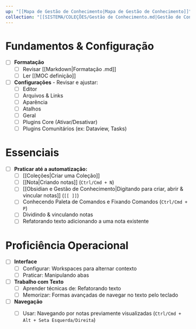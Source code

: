 ```yaml
---
up: "[[Mapa de Gestão de Conhecimento|Mapa de Gestão de Conhecimento]]"
collection: "[[SISTEMA/COLEÇÕES/Gestão de Conhecimento.md|Gestão de Conhecimento]]"
---
```

# Fundamentos & Configuração

- [ ] **Formatação**
	- [ ] Revisar [[Markdown|Formatação .md]]
	- [ ] Ler [[MOC definição]]
- [ ] **Configurações** - Revisar e ajustar:
	- [ ] Editor
	- [ ] Arquivos & Links
	- [ ] Aparência
	- [ ] Atalhos
	- [ ] Geral
	- [ ] Plugins Core (Ativar/Desativar)
	- [ ] Plugins Comunitários (ex: Dataview, Tasks)

# Essenciais

- [ ] **Praticar até a automatização:**
	- [ ] [[Coleções|Criar uma Coleção]]
	- [ ] [[Nota|Criando notas]] (`Ctrl/Cmd + N`)
	- [ ] [[Obsidian e Gestão de Conhecimento|Digitando para criar, abrir & vincular notas]] (`[[ ]]`)
	- [ ] Conhecendo Paleta de Comandos e Fixando Comandos (`Ctrl/Cmd + P`)
	- [ ] Dividindo & vinculando notas
	- [ ] Refatorando texto adicionando a uma nota existente

# Proficiência Operacional

- [ ] **Interface**
	- [ ] Configurar: Workspaces para alternar contexto
	- [ ] Praticar: Manipulando abas 
- [ ] **Trabalho com Texto**
	- [ ] Aprender técnicas de: Refatorando texto
	- [ ] Memorizar: Formas avançadas de navegar no texto pelo teclado
- [ ] **Navegação**
	- [ ] Usar: Navegando por notas previamente visualizadas (`Ctrl/Cmd + Alt + Seta Esquerda/Direita`)




